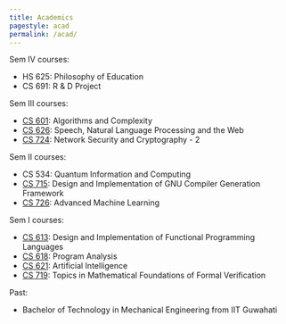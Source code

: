 ```yaml
---
title: Academics
pagestyle: acad
permalink: /acad/
---
```

<div markdown="1" class="section">
Sem IV courses:

- HS 625: Philosophy of Education
- CS 691: R & D Project

</div>

<div markdown="1" class="section">
Sem III courses:

- [CS 601](http://www.cse.iitb.ac.in/page134?course=CS+601): Algorithms and Complexity
- [CS 626](http://www.cse.iitb.ac.in/page134?course=CS+626): Speech, Natural Language Processing and the Web
- [CS 724](http://www.cse.iitb.ac.in/page134?course=CS+724): Network Security and Cryptography - 2

</div>

<div markdown="1" class="section">
Sem II courses:

- CS 534: Quantum Information and Computing
- [CS 715](http://www.cse.iitb.ac.in/page134?course=CS+715): Design and Implementation of GNU Compiler Generation Framework
- [CS 726](http://www.cse.iitb.ac.in/page134?course=CS+726): Advanced Machine Learning

</div>

<div markdown="1" class="section">
Sem I courses:

- [CS 613](http://www.cse.iitb.ac.in/page134?course=CS+613): Design and Implementation of Functional Programming Languages
- [CS 618](http://www.cse.iitb.ac.in/page134?course=CS+618): Program Analysis
- [CS 621](http://www.cse.iitb.ac.in/page134?course=CS+621): Artificial Intelligence
- [CS 719](http://www.cse.iitb.ac.in/page134?course=CS+719): Topics in Mathematical Foundations of Formal Verification

</div>

<div markdown="1" class="section">
Past:

- Bachelor of Technology in Mechanical Engineering from IIT Guwahati

</div>
